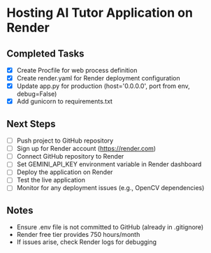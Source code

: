 # Hosting AI Tutor Application on Render

## Completed Tasks
- [x] Create Procfile for web process definition
- [x] Create render.yaml for Render deployment configuration
- [x] Update app.py for production (host='0.0.0.0', port from env, debug=False)
- [x] Add gunicorn to requirements.txt

## Next Steps
- [ ] Push project to GitHub repository
- [ ] Sign up for Render account (https://render.com)
- [ ] Connect GitHub repository to Render
- [ ] Set GEMINI_API_KEY environment variable in Render dashboard
- [ ] Deploy the application on Render
- [ ] Test the live application
- [ ] Monitor for any deployment issues (e.g., OpenCV dependencies)

## Notes
- Ensure .env file is not committed to GitHub (already in .gitignore)
- Render free tier provides 750 hours/month
- If issues arise, check Render logs for debugging
